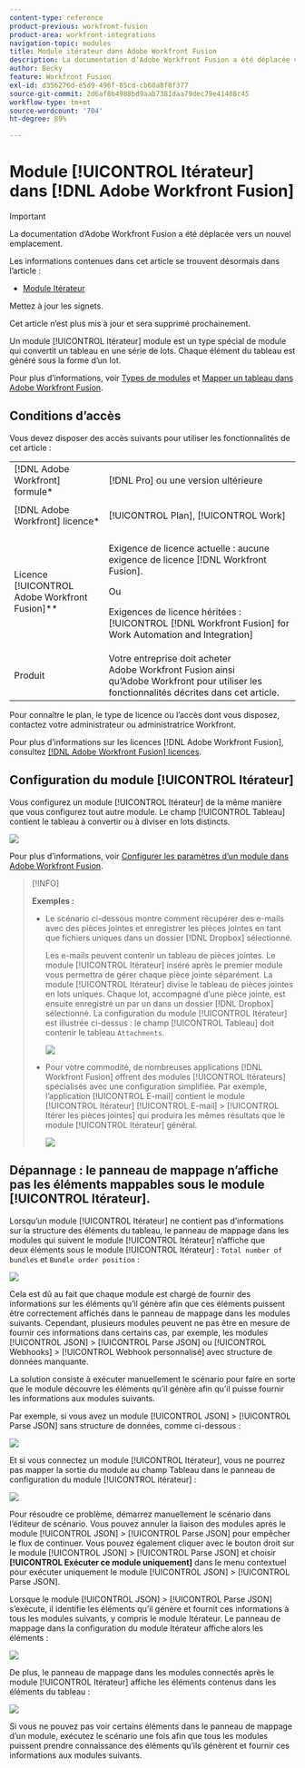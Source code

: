 ```yaml
---
content-type: reference
product-previous: workfront-fusion
product-area: workfront-integrations
navigation-topic: modules
title: Module itérateur dans Adobe Workfront Fusion
description: La documentation d’Adobe Workfront Fusion a été déplacée vers un nouvel emplacement. Cet article est obsolète, mais contient un lien vers le nouvel article qui couvre cette fonctionnalité.
author: Becky
feature: Workfront Fusion
exl-id: d356276d-e5d9-496f-85cd-cb60a8f8f377
source-git-commit: 2d6af8b4988bd9aab7381daa79dec79e41408c45
workflow-type: tm+mt
source-wordcount: '704'
ht-degree: 89%

---
```


# Module [!UICONTROL Itérateur] dans [!DNL Adobe Workfront Fusion]

>[!IMPORTANT]
>
>La documentation d’Adobe Workfront Fusion a été déplacée vers un nouvel emplacement.
>
>Les informations contenues dans cet article se trouvent désormais dans l’article :
>
>* [Module Itérateur](https://experienceleague.adobe.com/docs/workfront-fusion/using/references/modules/iterator-module.html)
>
>Mettez à jour les signets.
>
>Cet article n’est plus mis à jour et sera supprimé prochainement.

Un module [!UICONTROL Itérateur] module est un type spécial de module qui convertit un tableau en une série de lots. Chaque élément du tableau est généré sous la forme d’un lot.

Pour plus d’informations, voir [Types de modules](../../workfront-fusion/modules/module-types.md) et [Mapper un tableau dans Adobe Workfront Fusion](../../workfront-fusion/mapping/map-an-array.md).

## Conditions d’accès

Vous devez disposer des accès suivants pour utiliser les fonctionnalités de cet article :

<table style="table-layout:auto">
 <col> 
 <col> 
 <tbody> 
  <tr> 
    <td role="rowheader">[!DNL Adobe Workfront] formule*</td> 
   <td> <p>[!DNL Pro] ou une version ultérieure</p> </td> 
  </tr> 
  <tr data-mc-conditions=""> 
   <td role="rowheader">[!DNL Adobe Workfront] licence*</td> 
   <td> <p>[!UICONTROL Plan], [!UICONTROL Work]</p> </td> 
  </tr> 
  <tr> 
   <td role="rowheader">Licence [!UICONTROL Adobe Workfront Fusion]**</td> 
   <td>
   <p>Exigence de licence actuelle : aucune exigence de licence [!DNL Workfront Fusion].</p>
   <p>Ou</p>
   <p>Exigences de licence héritées : [!UICONTROL [!DNL Workfront Fusion] for Work Automation and Integration] </p>
   </td> 
  </tr> 
  <tr> 
   <td role="rowheader">Produit</td> 
   <td>Votre entreprise doit acheter Adobe Workfront Fusion ainsi qu’Adobe Workfront pour utiliser les fonctionnalités décrites dans cet article.</td> 
  </tr> 
 </tbody> 
</table>

Pour connaître le plan, le type de licence ou l’accès dont vous disposez, contactez votre administrateur ou administratrice Workfront.

Pour plus d’informations sur les licences [!DNL Adobe Workfront Fusion], consultez [[!DNL Adobe Workfront Fusion] licences](../../workfront-fusion/get-started/license-automation-vs-integration.md).

## Configuration du module [!UICONTROL Itérateur]

Vous configurez un module [!UICONTROL Itérateur] de la même manière que vous configurez tout autre module. Le champ [!UICONTROL Tableau] contient le tableau à convertir ou à diviser en lots distincts.

![](assets/set-up-iterator-350x190.jpg)

Pour plus d’informations, voir [Configurer les paramètres d’un module dans Adobe Workfront Fusion](../../workfront-fusion/modules/configure-a-modules-settings.md).

>[!INFO]
>
>**Exemples :**
>
>* Le scénario ci-dessous montre comment récupérer des e-mails avec des pièces jointes et enregistrer les pièces jointes en tant que fichiers uniques dans un dossier [!DNL Dropbox] sélectionné.
>
>   Les e-mails peuvent contenir un tableau de pièces jointes. Le module [!UICONTROL Itérateur] inséré après le premier module vous permettra de gérer chaque pièce jointe séparément. La module [!UICONTROL Itérateur] divise le tableau de pièces jointes en lots uniques. Chaque lot, accompagné d’une pièce jointe, est ensuite enregistré un par un dans un dossier [!DNL Dropbox] sélectionné. La configuration du module [!UICONTROL Itérateur] est illustrée ci-dessus : le champ [!UICONTROL Tableau] doit contenir le tableau `Attachments`.
>
>   ![](assets/attachments-array-350x154.jpg)
>
>* Pour votre commodité, de nombreuses applications [!DNL Workfront Fusion] offrent des modules [!UICONTROL Itérateurs] spécialisés avec une configuration simplifiée. Par exemple, l’application [!UICONTROL E-mail] contient le module [!UICONTROL Itérateur] [!UICONTROL E-mail] > [!UICONTROL Itérer les pièces jointes] qui produira les mêmes résultats que le module [!UICONTROL Itérateur] général.
>
>   ![](assets/specialized-iterators-350x135.jpg)


## Dépannage : le panneau de mappage n’affiche pas les éléments mappables sous le module [!UICONTROL Itérateur].

Lorsqu’un module [!UICONTROL Itérateur] ne contient pas d’informations sur la structure des éléments du tableau, le panneau de mappage dans les modules qui suivent le module [!UICONTROL Itérateur] n’affiche que deux éléments sous le module [!UICONTROL Itérateur] : `Total number of bundles` et `Bundle order position` :

![](assets/mapping-panel-doesnt-display-350x147.png)

Cela est dû au fait que chaque module est chargé de fournir des informations sur les éléments qu’il génère afin que ces éléments puissent être correctement affichés dans le panneau de mappage dans les modules suivants. Cependant, plusieurs modules peuvent ne pas être en mesure de fournir ces informations dans certains cas, par exemple, les modules [!UICONTROL JSON] > [!UICONTROL Parse JSON] ou [!UICONTROL Webhooks] > [!UICONTROL Webhook personnalisé] avec structure de données manquante.

La solution consiste à exécuter manuellement le scénario pour faire en sorte que le module découvre les éléments qu’il génère afin qu’il puisse fournir les informations aux modules suivants.

Par exemple, si vous avez un module [!UICONTROL JSON] > [!UICONTROL Parse JSON] sans structure de données, comme ci-dessous :

![](assets/json-parse-json-350x285.png)

Et si vous connectez un module [!UICONTROL Itérateur], vous ne pourrez pas mapper la sortie du module au champ Tableau dans le panneau de configuration du module [!UICONTROL itérateur] :

![](assets/connect-iterator-module-350x146.png)

Pour résoudre ce problème, démarrez manuellement le scénario dans l’éditeur de scénario. Vous pouvez annuler la liaison des modules après le module [!UICONTROL JSON] > [!UICONTROL Parse JSON] pour empêcher le flux de continuer. Vous pouvez également cliquer avec le bouton droit sur le module [!UICONTROL JSON] > [!UICONTROL Parse JSON] et choisir **[!UICONTROL Exécuter ce module uniquement]** dans le menu contextuel pour exécuter uniquement le module [!UICONTROL JSON] > [!UICONTROL Parse JSON].

Lorsque le module [!UICONTROL JSON] > [!UICONTROL Parse JSON] s’exécute, il identifie les éléments qu’il génère et fournit ces informations à tous les modules suivants, y compris le module Itérateur. Le panneau de mappage dans la configuration du module Itérateur affiche alors les éléments :

![](assets/mapping-panel-displays-items-350x131.png)

De plus, le panneau de mappage dans les modules connectés après le module [!UICONTROL Itérateur] affiche les éléments contenus dans les éléments du tableau :

![](assets/items-contained-in-array-350x156.png)

Si vous ne pouvez pas voir certains éléments dans le panneau de mappage d’un module, exécutez le scénario une fois afin que tous les modules puissent prendre connaissance des éléments qu’ils génèrent et fournir ces informations aux modules suivants.
